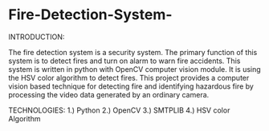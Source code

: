 # Fire-Detection-System-
INTRODUCTION:

The fire detection system is a security system. The primary function of this system is to detect fires and turn on alarm to warn fire accidents. This system is written in python with OpenCV computer vision module. It is using the HSV color algorithm to detect fires.
This project provides a computer vision based technique for detecting fire and identifying hazardous fire by processing the video data generated by an ordinary camera.

TECHNOLOGIES:
1.) Python
2.) OpenCV
3.) SMTPLIB
4.) HSV color Algorithm
